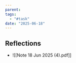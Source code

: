 ```yaml
---
parent: 
tags:
  - "#task"
date: "2025-06-18"
---
```

## Reflections
- ![[Note 18 Jun 2025 (4).pdf]]
